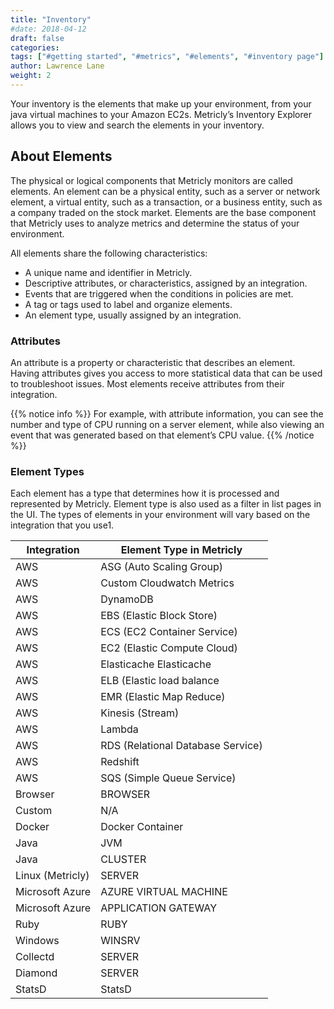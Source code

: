 ```yaml
---
title: "Inventory"
#date: 2018-04-12
draft: false
categories:
tags: ["#getting started", "#metrics", "#elements", "#inventory page"]
author: Lawrence Lane
weight: 2
---
```


Your inventory is the elements that make up your environment, from your java virtual machines to your Amazon EC2s. Metricly’s Inventory Explorer allows you to view and search the elements in your inventory.

## About Elements
The physical or logical components that Metricly monitors are called elements. An element can be a physical entity, such as a server or network element, a virtual entity, such as a transaction, or a business entity, such as a company traded on the stock market. Elements are the base component that Metricly uses to analyze metrics and determine the status of your environment.

All elements share the following characteristics:

- A unique name and identifier in Metricly.
- Descriptive attributes, or characteristics, assigned by an integration.
- Events that are triggered when the conditions in policies are met.
- A tag or tags used to label and organize elements.
- An element type, usually assigned by an integration.

### Attributes

An attribute is a property or characteristic that describes an element. Having attributes gives you access to more statistical data that can be used to troubleshoot issues. Most elements receive attributes from their integration.

{{% notice info %}}
For example, with attribute information, you can see the number and type of CPU running on a server element, while also viewing an event that was generated based on that element’s CPU value.
{{% /notice %}}

### Element Types

Each element has a type that determines how it is processed and represented by Metricly. Element type is also used as a filter in list pages in the UI. The types of elements in your environment will vary based on the integration that you use<superscript>1</superscript>.

| Integration      | Element Type in Metricly          |
|------------------|-----------------------------------|
| AWS              | ASG (Auto Scaling Group)          |
| AWS              | Custom Cloudwatch Metrics         |
| AWS              | DynamoDB                          |
| AWS              | EBS (Elastic Block Store)         |
| AWS              | ECS (EC2 Container Service)       |
| AWS              | EC2 (Elastic Compute Cloud)       |
| AWS              | Elasticache Elasticache           |
| AWS              | ELB (Elastic load balance         |
| AWS              | EMR (Elastic Map Reduce)          |
| AWS              | Kinesis (Stream)                  |
| AWS              | Lambda                            |
| AWS              | RDS (Relational Database Service) |
| AWS              | Redshift                          |
| AWS              | SQS (Simple Queue Service)        |
| Browser          | BROWSER                           |
| Custom           | N/A                               |
| Docker           | Docker Container                  |
| Java             | JVM                               |
| Java             | CLUSTER                           |
| Linux (Metricly) | SERVER                            |
| Microsoft Azure  | AZURE VIRTUAL MACHINE             |
| Microsoft Azure  | APPLICATION GATEWAY               |
| Ruby             | RUBY                              |
| Windows          | WINSRV                            |
| Collectd         | SERVER                            |
| Diamond          | SERVER                            |
| StatsD           | StatsD                            |
